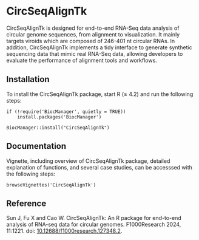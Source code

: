 # CircSeqAlignTk

CircSeqAlignTk is designed for end-to-end RNA-Seq data analysis
of circular genome sequences, from alignment to visualization.
It mainly targets viroids which are composed of 246-401 nt circular RNAs.
In addition, CircSeqAlignTk implements a tidy interface
to generate synthetic sequencing data that mimic real RNA-Seq data,
allowing developers to evaluate the performance of alignment tools
and workflows.


## Installation

To install the CircSeqAlignTk package,
start R (≥ 4.2) and run the following steps:

```
if (!require('BiocManager', quietly = TRUE))
    install.packages('BiocManager')

BiocManager::install("CircSeqAlignTk")
```


## Documentation

Vignette, including overview of CircSeqAlignTk package,
detailed explanation of functions, and several case studies,
can be accesssed with the following steps:

```
browseVignettes('CircSeqAlignTk')
```


## Reference

Sun J, Fu X and Cao W. CircSeqAlignTk: An R package for end-to-end analysis of RNA-seq data for circular genomes. F1000Research 2024, 11:1221. doi: [10.12688/f1000research.127348.2](https://doi.org/10.12688/f1000research.127348.2).



